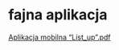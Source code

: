 # fajna aplikacja
[Aplikacja mobilna “List_up”.pdf](https://github.com/gitesprzemek/aplikacja_list_up/files/9228761/Aplikacja.mobilna.List_up.pdf)
